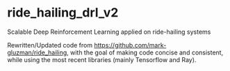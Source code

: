 # ride_hailing_drl_v2
Scalable Deep Reinforcement Learning applied on ride-hailing systems

Rewritten/Updated code from https://github.com/mark-gluzman/ride_hailing, with the goal of making code concise and consistent, while using the most recent libraries (mainly Tensorflow and Ray).
